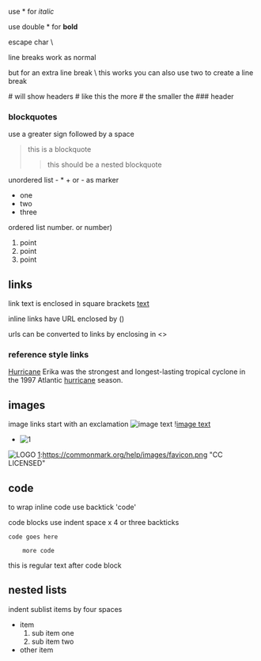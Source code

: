 use * for *italic*

use double * for **bold**

escape char \

line breaks work as normal 

but for an extra line break \ this works 
you can also use two  to create a line break

\# will show headers # like this
the more \# the smaller the ### header

### blockquotes
use a greater sign followed by a space
> this is a blockquote
>
>> this should be a nested blockquote

unordered list - * + or - as marker
* one
* two 
* three

ordered list number. or number)
1. point
2. point 
3. point

## links
link text is enclosed in square brackets
[text](www.google.com)

inline links have URL enclosed by ()

urls can be converted to links by enclosing in <>

### reference style links
[Hurricane][1] Erika was the strongest and longest-lasting tropical cyclone in the 1997 Atlantic [hurricane][1] season.

[1]:https://goo.gl/YEEHP0

## images
image links start with an exclamation
![image text](https://www.google.com/images/branding/googlelogo/2x/googlelogo_color_92x30dp.png)
\![image text](https://www.google.com/images/branding/googlelogo/2x/googlelogo_color_92x30dp.png)

- ![1](https://commonmark.org/help/images/favicon.png)

![LOGO][1]
[1]:https://commonmark.org/help/images/favicon.png "CC LICENSED"

## code
to wrap inline code use backtick 'code'

code blocks use indent space x 4 or three backticks
    
    code goes here 

        more code
    

this is regular text after code block

## nested lists

indent sublist items by four spaces
* item
    1. sub item one
    2. sub item two
* other item